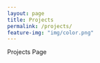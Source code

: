 ```yaml
---
layout: page
title: Projects
permalink: /projects/
feature-img: "img/color.png"
---
```


Projects Page


